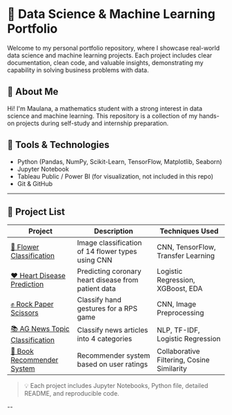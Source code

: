 # 🧠 Data Science & Machine Learning Portfolio

Welcome to my personal portfolio repository, where I showcase real-world data science and machine learning projects. Each project includes clear documentation, clean code, and valuable insights, demonstrating my capability in solving business problems with data.

## 📌 About Me

Hi! I'm Maulana, a mathematics student with a strong interest in data science and machine learning. This repository is a collection of my hands-on projects during self-study and internship preparation.

## 🧰 Tools & Technologies

- Python (Pandas, NumPy, Scikit-Learn, TensorFlow, Matplotlib, Seaborn)
- Jupyter Notebook
- Tableau Public / Power BI (for visualization, not included in this repo)
- Git & GitHub

---

## 📂 Project List

| Project | Description | Techniques Used |
|--------|-------------|------------------|
| [🌸 Flower Classification](./projects/flower_images_classification) | Image classification of 14 flower types using CNN | CNN, TensorFlow, Transfer Learning |
| [❤️ Heart Disease Prediction](./projects/heart_disease_prediction) | Predicting coronary heart disease from patient data | Logistic Regression, XGBoost, EDA |
| [✊ Rock Paper Scissors](./projects/rock_paper_scissors) | Classify hand gestures for a RPS game | CNN, Image Preprocessing |
| [📚 AG News Topic Classification](./projects/ag_news_nlp) | Classify news articles into 4 categories | NLP, TF-IDF, Logistic Regression |
| [📖 Book Recommender System](./projects/book_recommender) | Recommender system based on user ratings | Collaborative Filtering, Cosine Similarity |

> 💡 Each project includes Jupyter Notebooks, Python file, detailed README, and reproducible code.

--
